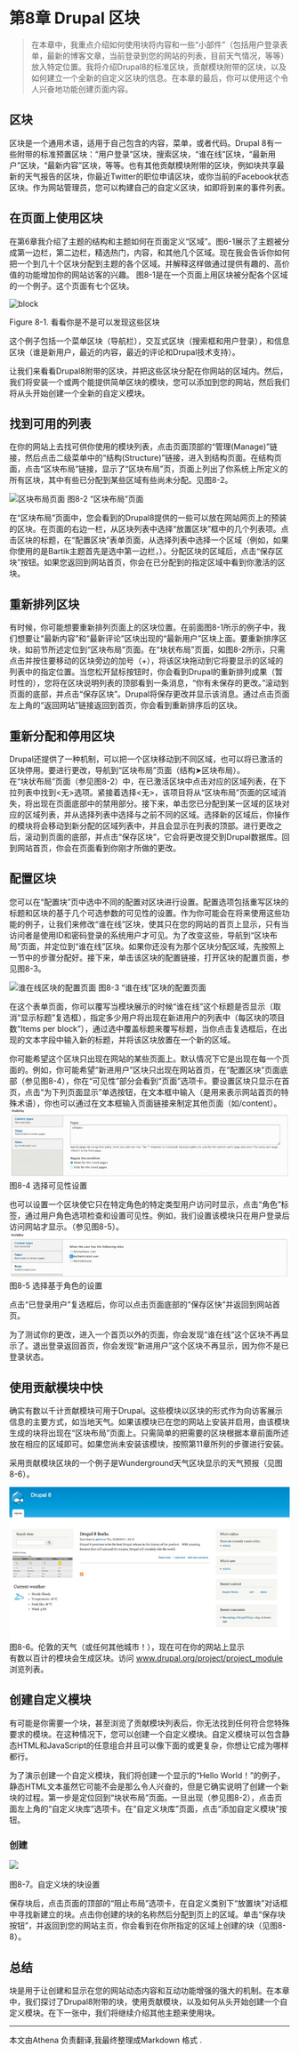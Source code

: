 # 第8章 Drupal 区块

>在本章中，我重点介绍如何使用块将内容和一些“小部件”（包括用户登录表单，最新的博客文章，当前登录到您的网站的列表，目前天气情况，等等）放入特定位置。我将介绍Drupal8的标准区块，贡献模块附带的区块，以及如何建立一个全新的自定义区块的信息。在本章的最后，你可以使用这个令人兴奋地功能创建页面内容。

## 区块

区块是一个通用术语，适用于自己包含的内容，菜单，或者代码。Drupal 8有一些附带的标准预置区块：“用户登录”区块，搜索区块，“谁在线”区块，“最新用户”区块，“最新内容”区块，等等。也有其他贡献模块附带的区块，例如块共享最新的天气报告的区块，你最近Twitter的职位申请区块，或你当前的Facebook状态区块。作为网站管理员，您可以构建自己的自定义区块，如即将到来的事件列表。

## 在页面上使用区块

在第6章我介绍了主题的结构和主题如何在页面定义“区域”。图6-1展示了主题被分成第一边栏，第二边栏，精选热门，内容，和其他几个区域。现在我会告诉你如何把一个到几十个区块分配到主题的各个区域。并解释这样做通过提供有趣的、高价值的功能增加你的网站访客的兴趣。
图8-1是在一个页面上用区块被分配各个区域的一个例子。这个页面有七个区块。

![block](http://work.beiweng.org/d/file/drupal/chapter8/2016-04-09/cf437fd5afe119ea45682b4c1cea4e73.png)

Figure 8-1. 看看你是不是可以发现这些区块

这个例子包括一个菜单区块（导航栏），交互式区块（搜索框和用户登录），和信息区块（谁是新用户，最近的内容，最近的评论和Drupal技术支持）。  

让我们来看看Drupal8附带的区块，并把这些区块分配在你网站的区域内。然后，我们将安装一个或两个能提供简单区块的模块，您可以添加到您的网站，然后我们将从头开始创建一个全新的自定义模块。

## 找到可用的列表

在你的网站上去找可供你使用的模块列表，点击页面顶部的“管理(Manage)”链接，然后点击二级菜单中的“结构(Structure)”链接，进入到结构页面。在结构页面，点击“区块布局”链接，显示了“区块布局”页，页面上列出了你系统上所定义的所有区块，其中有些已分配到某些区域有些尚未分配。见图8-2。

![区块布局页面](http://llwoll.github.io/2016/04/21/Drupal%E4%B8%AD%E5%9D%97%E4%BD%BF%E7%94%A8%E6%8C%87%E5%8D%97/rearranging_block.png)
图8-2 “区块布局”页面

在“区块布局”页面中，您会看到的Drupal8提供的一些可以放在网站网页上的预装的区块。在页面的右边一栏，从区块列表中选择“放置区块”框中的几个列表项。点击区块的标题，在“配置区块”表单页面，从选择列表中选择一个区域（例如，如果你使用的是Bartik主题首先是选中第一边栏，）。分配区块的区域后，点击“保存区块”按钮。如果您返回到网站首页，你会在已分配到的指定区域中看到你激活的区块。

## 重新排列区块
有时候，你可能想要重新排列页面上的区块位置。在前面图8-1所示的例子中，我们想要让“最新内容”和“最新评论”区块出现的“最新用户”区块上面。要重新排序区块，如前节所述定位到“区块布局”页面。在“块状布局”页面，如图8-2所示，只需点击并按住要移动的区块旁边的加号（+），将该区块拖动到它将要显示的区域的列表中的指定位置。当您松开鼠标按钮时，你会看到Drupal的重新排列成果（暂时性的），您将在区块说明列表的顶部看到一条消息，“你有未保存的更改。”滚动到页面的底部，并点击“保存区块”。Drupal将保存更改并显示该消息。通过点击页面左上角的“返回网站”链接返回到首页，你会看到重新排序后的区块。

## 重新分配和停用区块
Drupal还提供了一种机制，可以把一个区块移动到不同区域，也可以将已激活的区块停用。要进行更改，导航到“区块布局”页面（结构➤区块布局）。  
在“块状布局”页面（参见图8-2）中，在已激活区块中点击对应的区域列表，在下拉列表中找到<无>选项。紧接着选择<无>，该项目将从“区块布局”页面的区域消失，将出现在页面底部中的禁用部分。接下来，单击您已分配到某一区域的区块对应的区域列表，并从选择列表中选择与之前不同的区域。选择新的区域后，你操作的模块将会移动到新分配的区域列表中，并且会显示在列表的顶部。进行更改之后，滚动到页面的底部，并点击“保存区块”，它会将更改提交到Drupal数据库。回到网站首页，你会在页面看到你刚才所做的更改。

## 配置区块

您可以在“配置块”页中选中不同的配置对区块进行设置。配置选项包括重写区块的标题和区块的基于几个可选参数的可见性的设置。作为你可能会在将来使用这些功能的例子，让我们来修改“谁在线”区块，使其只在您的网站的首页上显示，只有当访问者是使用ID和密码登录的系统用户才可见。为了改变这些，导航到“区块布局”页面，并定位到“谁在线”区块。如果你还没有为那个区块分配区域，先按照上一节中的步骤分配好。接下来，单击该区块的配置链接，打开区块的配置页面，参见图8-3。

![谁在线区块的配置页面](http://llwoll.github.io/2016/04/21/Drupal%E4%B8%AD%E5%9D%97%E4%BD%BF%E7%94%A8%E6%8C%87%E5%8D%97/configure_block.png)
图8-3 “谁在线”区块的配置页面

在这个表单页面，你可以覆写当模块展示的时候“谁在线”这个标题是否显示（取消“显示标题”复选框），指定多少用户将出现在新进用户的列表中（每区块的项目数“Items per block”），通过选中覆盖标题来覆写标题，当你点击复选框后，在出现的文本字段中输入新的标题，并将该区块放置在一个新的区域。

你可能希望这个区块只出现在网站的某些页面上。默认情况下它是出现在每一个页面的。例如，你可能希望“新进用户”区块只出现在网站首页，在“配置区块”页面底部（参见图8-4），你在“可见性”部分会看到“页面”选项卡。要设置区块只显示在首页，点击“为下列页面显示”单选按钮，在文本框中输入<front>（<front>是用来表示网站首页的特殊术语），你也可以通过在文本框输入页面链接来制定其他页面（如/content）。  
![选择可见性设置](../images/pic-8-4.png)  
图8-4 选择可见性设置  

也可以设置一个区块使它只在特定角色的特定类型用户访问时显示，点击“角色”标签，通过用户角色选项检查和设置可见性。例如，我们设置该模块只在用户登录后访问网站才显示。（参见图8-5）。  
![选择基于角色的设置](../images/pic-8-5.png)  
图8-5 选择基于角色的设置

点击“已登录用户”复选框后，你可以点击页面底部的“保存区快”并返回到网站首页。

为了测试你的更改，进入一个首页以外的页面，你会发现“谁在线”这个区块不再显示了。退出登录返回首页，你会发现“新进用户”这个区块不再显示，因为你不是已登录状态。

## 使用贡献模块中快

确实有数以千计贡献模块可用于Drupal。这些模块以区块的形式作为向访客展示信息的主要方式，如当地天气。如果该模块已在您的网站上安装并启用，由该模块生成的块将出现在“区块布局”页面上。只需简单的把需要的区块根据本章前面所述放在相应的区域即可。如果您尚未安装该模块，按照第11章所列的步骤进行安装。

采用贡献模块区块的一个例子是Wunderground天气区块显示的天气预报（见图8-6）。

![伦敦的天气（或任何其他城市！）](../images/pic-8-6.png)
  图8-6。伦敦的天气（或任何其他城市！），现在可在你的网站上显示  
有数以百计的模块会生成区块。访问 www.drupal.org/project/project_module 浏览列表。
  
## 创建自定义模块  
  
有可能是你需要一个块，甚至浏览了贡献模块列表后，你无法找到任何符合您特殊要求的模块。在这种情况下，您可以创建一个自定义模块。自定义模块可以包含静态HTML和JavaScript的任意组合并且可以像下面的或更复杂，你想让它成为哪样都行。
 
为了演示创建一个自定义模块，我们将创建一个显示的“Hello World！”的例子，静态HTML文本虽然它可能不会是那么令人兴奋的，但是它确实说明了创建一个新块的过程。第一步是定位回到“块状布局”页面。一旦出现（参见图8-2），点击页面左上角的“自定义块库”选项卡。在“自定义块库”页面，点击“添加自定义模块”按钮。
  
  
   
### 创建
![](http://llwoll.github.io/2016/04/21/Drupal%E4%B8%AD%E5%9D%97%E4%BD%BF%E7%94%A8%E6%8C%87%E5%8D%97/create_block.png)


图8-7。自定义块的块设置


保存块后，点击页面的顶部的“阻止布局”选项卡，在自定义类别下“放置块”对话框中寻找新建立的块。点击你创建的块的名称然后分配到页上的区域。单击“保存块按钮”，并返回到您的网站主页，你会看到在你所指定的区域上创建的块（见图8-8）。

## 总结


块是用于让创建和显示在您的网站动态内容和互动功能增强的强大的机制。在本章中，我们探讨了Drupal8附带的块，使用贡献模块，以及如何从头开始创建一个自定义模块。在下一张中，我们将继续介绍其他主题来使用块。



----
   本文由Athena 负责翻译,我最终整理成Markdown 格式 .

  
  
  
  
  
  
  
  
